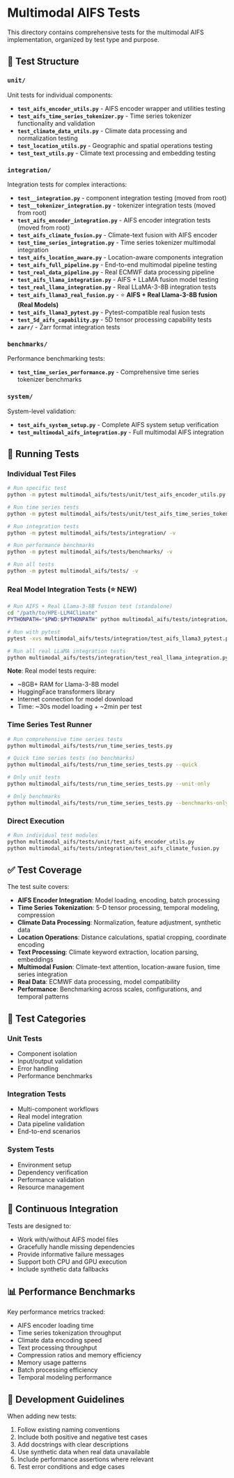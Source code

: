 # Multimodal AIFS Tests

This directory contains comprehensive tests for the multimodal AIFS implementation, organized by test type and purpose.

## 📁 Test Structure

### `unit/`
Unit tests for individual components:
- **`test_aifs_encoder_utils.py`** - AIFS encoder wrapper and utilities testing
- **`test_aifs_time_series_tokenizer.py`** - Time series tokenizer functionality and validation
- **`test_climate_data_utils.py`** - Climate data processing and normalization testing
- **`test_location_utils.py`** - Geographic and spatial operations testing
- **`test_text_utils.py`** - Climate text processing and embedding testing

### `integration/`
Integration tests for complex interactions:
- **`test__integration.py`** -  component integration testing (moved from root)
- **`test__tokenizer_integration.py`** -  tokenizer integration tests (moved from root)
- **`test_aifs_encoder_integration.py`** - AIFS encoder integration tests (moved from root)
- **`test_aifs_climate_fusion.py`** - Climate-text fusion with AIFS encoder
- **`test_time_series_integration.py`** - Time series tokenizer multimodal integration
- **`test_aifs_location_aware.py`** - Location-aware components integration
- **`test_aifs_full_pipeline.py`** - End-to-end multimodal pipeline testing
- **`test_real_data_pipeline.py`** - Real ECMWF data processing pipeline
- **`test_aifs_llama_integration.py`** - AIFS + LLaMA fusion model testing
- **`test_real_llama_integration.py`** - Real LLaMA-3-8B integration tests
- **`test_aifs_llama3_real_fusion.py`** - ⭐ **AIFS + Real Llama-3-8B fusion (Real Models)**
- **`test_aifs_llama3_pytest.py`** - Pytest-compatible real fusion tests
- **`test_5d_aifs_capability.py`** - 5D tensor processing capability tests
- **`zarr/`** - Zarr format integration tests

### `benchmarks/`
Performance benchmarking tests:
- **`test_time_series_performance.py`** - Comprehensive time series tokenizer benchmarks

### `system/`
System-level validation:
- **`test_aifs_system_setup.py`** - Complete AIFS system setup verification
- **`test_multimodal_aifs_integration.py`** - Full multimodal AIFS integration

## 🧪 Running Tests

### Individual Test Files
```bash
# Run specific test
python -m pytest multimodal_aifs/tests/unit/test_aifs_encoder_utils.py -v

# Run time series tests
python -m pytest multimodal_aifs/tests/unit/test_aifs_time_series_tokenizer.py -v

# Run integration tests
python -m pytest multimodal_aifs/tests/integration/ -v

# Run performance benchmarks
python -m pytest multimodal_aifs/tests/benchmarks/ -v

# Run all tests
python -m pytest multimodal_aifs/tests/ -v
```

### Real Model Integration Tests (⭐ NEW)
```bash
# Run AIFS + Real Llama-3-8B fusion test (standalone)
cd "/path/to/HPE-LLM4Climate"
PYTHONPATH="$PWD:$PYTHONPATH" python multimodal_aifs/tests/integration/test_aifs_llama3_real_fusion.py

# Run with pytest
pytest -xvs multimodal_aifs/tests/integration/test_aifs_llama3_pytest.py

# Run all real LLaMA integration tests
python multimodal_aifs/tests/integration/test_real_llama_integration.py
```

**Note**: Real model tests require:
- ~8GB+ RAM for Llama-3-8B model
- HuggingFace transformers library
- Internet connection for model download
- Time: ~30s model loading + ~2min per test

### Time Series Test Runner
```bash
# Run comprehensive time series tests
python multimodal_aifs/tests/run_time_series_tests.py

# Quick time series tests (no benchmarks)
python multimodal_aifs/tests/run_time_series_tests.py --quick

# Only unit tests
python multimodal_aifs/tests/run_time_series_tests.py --unit-only

# Only benchmarks
python multimodal_aifs/tests/run_time_series_tests.py --benchmarks-only
```

### Direct Execution
```bash
# Run individual test modules
python multimodal_aifs/tests/unit/test_aifs_encoder_utils.py
python multimodal_aifs/tests/integration/test_aifs_climate_fusion.py
```

## ✅ Test Coverage

The test suite covers:
- **AIFS Encoder Integration**: Model loading, encoding, batch processing
- **Time Series Tokenization**: 5-D tensor processing, temporal modeling, compression
- **Climate Data Processing**: Normalization, feature adjustment, synthetic data
- **Location Operations**: Distance calculations, spatial cropping, coordinate encoding
- **Text Processing**: Climate keyword extraction, location parsing, embeddings
- **Multimodal Fusion**: Climate-text attention, location-aware fusion, time series integration
- **Real Data**: ECMWF data processing, model compatibility
- **Performance**: Benchmarking across scales, configurations, and temporal patterns

## 🎯 Test Categories

### Unit Tests
- Component isolation
- Input/output validation
- Error handling
- Performance benchmarks

### Integration Tests
- Multi-component workflows
- Real model integration
- Data pipeline validation
- End-to-end scenarios

### System Tests
- Environment setup
- Dependency verification
- Performance validation
- Resource management

## 🚀 Continuous Integration

Tests are designed to:
- Work with/without AIFS model files
- Gracefully handle missing dependencies
- Provide informative failure messages
- Support both CPU and GPU execution
- Include synthetic data fallbacks

## 📊 Performance Benchmarks

Key performance metrics tracked:
- AIFS encoder loading time
- Time series tokenization throughput
- Climate data encoding speed
- Text processing throughput
- Compression ratios and memory efficiency
- Memory usage patterns
- Batch processing efficiency
- Temporal modeling performance

## 🔧 Development Guidelines

When adding new tests:
1. Follow existing naming conventions
2. Include both positive and negative test cases
3. Add docstrings with clear descriptions
4. Use synthetic data when real data unavailable
5. Include performance assertions where relevant
6. Test error conditions and edge cases
